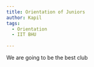 ```yaml
---
title: Orientation of Juniors
author: Kapil
tags:
  - Orientation
  - IIT BHU
  
---
```


We are going to be the best club
